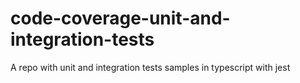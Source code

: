 # code-coverage-unit-and-integration-tests
A repo with unit and integration tests samples in typescript with jest
